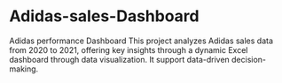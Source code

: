 # Adidas-sales-Dashboard
Adidas performance Dashboard This project analyzes Adidas sales data from 2020 to 2021, offering key insights through a dynamic Excel dashboard through data visualization. It support data-driven decision-making.
